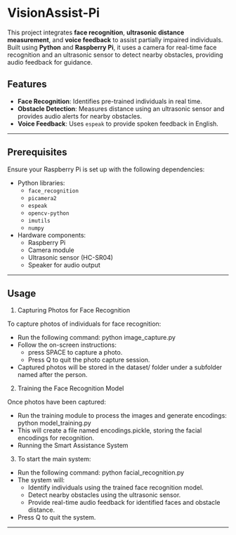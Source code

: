 # VisionAssist-Pi
This project integrates **face recognition**, **ultrasonic distance measurement**, and **voice feedback** to assist partially impaired individuals. Built using **Python** and **Raspberry Pi**, it uses a camera for real-time face recognition and an ultrasonic sensor to detect nearby obstacles, providing audio feedback for guidance.

## Features
- **Face Recognition**: Identifies pre-trained individuals in real time.
- **Obstacle Detection**: Measures distance using an ultrasonic sensor and provides audio alerts for nearby obstacles.
- **Voice Feedback**: Uses `espeak` to provide spoken feedback in English.

---

## Prerequisites
Ensure your Raspberry Pi is set up with the following dependencies:

- Python libraries:
  - `face_recognition`
  - `picamera2`
  - `espeak`
  - `opencv-python`
  - `imutils`
  - `numpy`
- Hardware components:
  - Raspberry Pi
  - Camera module
  - Ultrasonic sensor (HC-SR04)
  - Speaker for audio output

---

## Usage

1. Capturing Photos for Face Recognition

To capture photos of individuals for face recognition:
- Run the following command: python image_capture.py
- Follow the on-screen instructions:
  - press SPACE to capture a photo.
  - Press Q to quit the photo capture session.
- Captured photos will be stored in the dataset/ folder under a subfolder named after the person.

2. Training the Face Recognition Model

Once photos have been captured: 
- Run the training module to process the images and generate encodings: python model_training.py
- This will create a file named encodings.pickle, storing the facial encodings for recognition.
- Running the Smart Assistance System

3. To start the main system:
- Run the following command: python facial_recognition.py
- The system will:
  - Identify individuals using the trained face recognition model.
  - Detect nearby obstacles using the ultrasonic sensor.
  - Provide real-time audio feedback for identified faces and obstacle distance.
- Press Q to quit the system.

---

